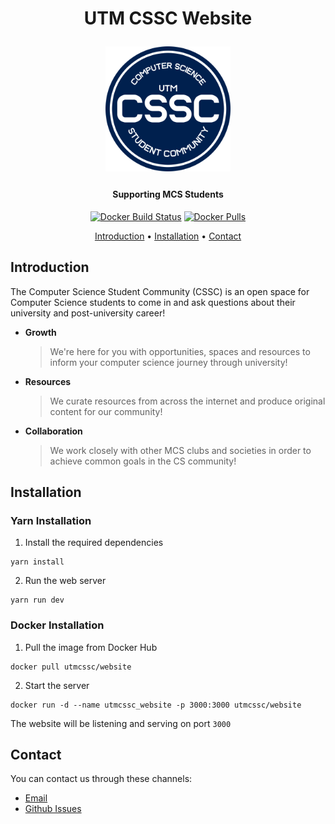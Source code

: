 <h1 align="center">
  <p align="center">UTM CSSC Website</p>
  <p align="center" width="100%">
  <a href="https://cssc.utm.utoronto.ca/">
    <img src="/assets/logo/cssc-logo.svg" width="200px" align="center">
  </a>
  </p>
  <h4 align="center">Supporting MCS Students</h4>
  <p align="center" width="100%">
    <a href="https://cssc.utm.utoronto.ca/"></a>
  </p>
</h1>
<p align="center">
  <a href="https://hub.docker.com/r/utmcssc/website"><img src="https://img.shields.io/docker/cloud/build/utmcssc/website" alt="Docker Build Status"></a>
  <a href="https://hub.docker.com/r/utmcssc/website"><img src="https://img.shields.io/docker/pulls/utmcssc/website" alt="Docker Pulls"></a>
</p>

<p align="center">
  <a href="#introduction">Introduction</a> •
  <a href="#installation">Installation</a> •
  <a href="#contact">Contact</a>
</p>

## Introduction

The Computer Science Student Community (CSSC) is an open space for Computer
Science students to come in and ask questions about their university and
post-university career!

- **Growth**

  > We're here for you with opportunities, spaces and resources to inform your
  > computer science journey through university!

- **Resources**

  > We curate resources from across the internet and produce original content
  > for our community!

- **Collaboration**
  > We work closely with other MCS clubs and societies in order to achieve
  > common goals in the CS community!

## Installation

### Yarn Installation

1. Install the required dependencies

```
yarn install
```

2. Run the web server

```
yarn run dev
```

### Docker Installation

1. Pull the image from Docker Hub

```
docker pull utmcssc/website
```

2. Start the server

```
docker run -d --name utmcssc_website -p 3000:3000 utmcssc/website
```

The website will be listening and serving on port `3000`

## Contact

You can contact us through these channels:

- [Email](mailto:cssc.utm@utoronto.ca)
- [Github Issues](https://github.com/utm-cssc/website/issues)
